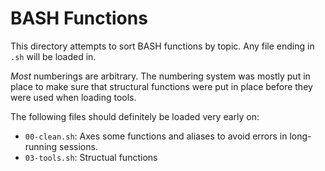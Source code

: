 
# BASH Functions

This directory attempts to sort BASH functions by topic.
Any file ending in `.sh` will be loaded in.

*Most* numberings are arbitrary. The numbering system was mostly put in place to make sure that structural functions were put in place before they were used when loading tools.

The following files should definitely be loaded very early on:

* `00-clean.sh`: Axes some functions and aliases to avoid errors in long-running sessions.
* `03-tools.sh`: Structual functions


